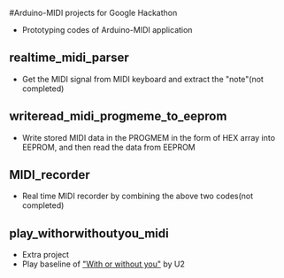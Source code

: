 #Arduino-MIDI projects for Google Hackathon

- Prototyping codes of Arduino-MIDI application

## realtime_midi_parser
- Get the MIDI signal from MIDI keyboard and extract the "note"(not completed)

## writeread_midi_progmeme_to_eeprom
- Write stored MIDI data in the PROGMEM in the form of HEX array into EEPROM, and then read the data from EEPROM

## MIDI_recorder
- Real time MIDI recorder by combining the above two codes(not completed)

## play_withorwithoutyou_midi
- Extra project
- Play baseline of ["With or without you"](http://www.youtube.com/watch?v=XmSdTa9kaiQ) by U2
